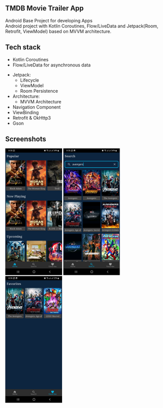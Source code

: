 ## TMDB Movie Trailer App
Android Base Project for developing Apps <br/>
Android project with Kotlin Coroutines, Flow/LiveData and Jetpack(Room, Retrofit, ViewModel) based on MVVM architecture.

## Tech stack
- Kotlin Coroutines 
- Flow/LiveData for asynchronous data
<!-- - Dagger for dependency injection -->
- Jetpack:
  - Lifecycle
  - ViewModel
  - Room Persistence
- Architecture:
  - MVVM Architecture
- Navigation Component
- ViewBinding
- Retrofit & OkHttp3
- Gson

<!-- 
- Paging 3
- Picasso -->

## Screenshots

<p float="left">
<img src="images/screenshot_1.jpeg" height="400"  alt="screenshot"/>
<img src="images/screenshot_2.jpeg" height="400"  alt="screenshot"/>
<img src="images/screenshot_3.jpeg" height="400"  alt="screenshot"/>
</p>

